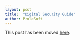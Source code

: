 ```yaml
---
layout: post
title:  "Digital Security Guide"
author: ProleSoft
---
```


This post has been moved
[here](https://zacanger.com/blog/posts/digital-security-guide).
